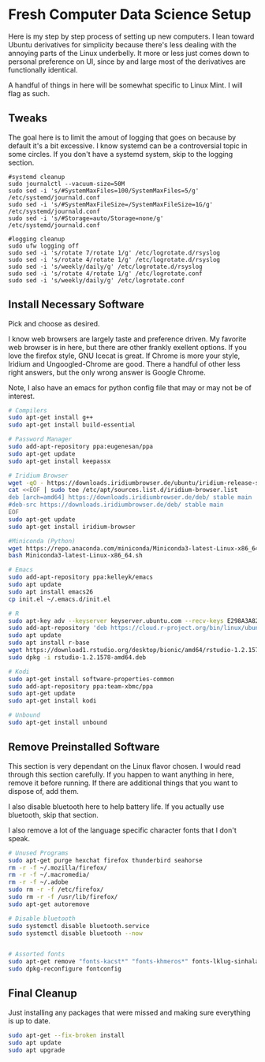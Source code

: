 # Fresh Computer Data Science Setup

Here is my step by step process of setting up new computers. I lean toward Ubuntu derivatives for simplicity because there's less dealing with the annoying parts of the Linux underbelly. It more or less just comes down to personal preference on UI, since by and large most of the derivatives are functionally identical.

A handful of things in here will be somewhat specific to Linux Mint. I will flag as such.

## Tweaks

The goal here is to limit the amout of logging that goes on because by default it's a bit excessive. I know systemd can be a controversial topic in some circles. If you don't have a systemd system, skip to the logging section.
```
#systemd cleanup
sudo journalctl --vacuum-size=50M
sudo sed -i 's/#SystemMaxFiles=100/SystemMaxFiles=5/g' /etc/systemd/journald.conf
sudo sed -i 's/#SystemMaxFileSize=/SystemMaxFileSize=1G/g' /etc/systemd/journald.conf
sudo sed -i 's/#Storage=auto/Storage=none/g' /etc/systemd/journald.conf

#logging cleanup
sudo ufw logging off
sudo sed -i 's/rotate 7/rotate 1/g' /etc/logrotate.d/rsyslog
sudo sed -i 's/rotate 4/rotate 1/g' /etc/logrotate.d/rsyslog
sudo sed -i 's/weekly/daily/g' /etc/logrotate.d/rsyslog
sudo sed -i 's/rotate 4/rotate 1/g' /etc/logrotate.conf
sudo sed -i 's/weekly/daily/g' /etc/logrotate.conf
```

## Install Necessary Software

Pick and choose as desired. 

I know web browsers are largely taste and preference driven. My favorite web browser is in  here, but there are other frankly exellent options. If you love the firefox style, GNU Icecat is great. If Chrome is more your style, Iridium and  Ungoogled-Chrome are good. There a handful of other less right answers, but the only wrong answer is Google Chrome.

Note, I also have an emacs for python config file that may or may not be of interest.
```bash
# Compilers
sudo apt-get install g++
sudo apt-get install build-essential

# Password Manager
sudo add-apt-repository ppa:eugenesan/ppa
sudo apt-get update
sudo apt-get install keepassx

# Iridium Browser
wget -qO - https://downloads.iridiumbrowser.de/ubuntu/iridium-release-sign-01.pub|sudo apt-key add -
cat <<EOF | sudo tee /etc/apt/sources.list.d/iridium-browser.list
deb [arch=amd64] https://downloads.iridiumbrowser.de/deb/ stable main
#deb-src https://downloads.iridiumbrowser.de/deb/ stable main
EOF
sudo apt-get update
sudo apt-get install iridium-browser

#Miniconda (Python)
wget https://repo.anaconda.com/miniconda/Miniconda3-latest-Linux-x86_64.sh
bash Miniconda3-latest-Linux-x86_64.sh

# Emacs
sudo add-apt-repository ppa:kelleyk/emacs
sudo apt update
sudo apt install emacs26
cp init.el ~/.emacs.d/init.el

# R
sudo apt-key adv --keyserver keyserver.ubuntu.com --recv-keys E298A3A825C0D65DFD57CBB651716619E084DAB9
sudo add-apt-repository 'deb https://cloud.r-project.org/bin/linux/ubuntu bionic-cran35/'
sudo apt update
sudo apt install r-base
wget https://download1.rstudio.org/desktop/bionic/amd64/rstudio-1.2.1578-amd64.deb
sudo dpkg -i rstudio-1.2.1578-amd64.deb

# Kodi
sudo apt-get install software-properties-common
sudo add-apt-repository ppa:team-xbmc/ppa
sudo apt-get update
sudo apt-get install kodi

# Unbound
sudo apt-get install unbound
```

## Remove Preinstalled Software

This section is very dependant on the Linux flavor chosen. I would read through this section carefully. If you happen to want anything in here, remove it before running. If there are additional things that you want to dispose of, add them.

I also disable bluetooth here to help battery life. If you actually use bluetooth, skip that section.

I also remove a lot of the language specific character fonts that I don't speak.
```bash
# Unused Programs
sudo apt-get purge hexchat firefox thunderbird seahorse
rm -r -f ~/.mozilla/firefox/
rm -r -f ~/.macromedia/ 
rm -r -f ~/.adobe
sudo rm -r -f /etc/firefox/
sudo rm -r -f /usr/lib/firefox/
sudo apt-get autoremove

# Disable bluetooth
sudo systemctl disable bluetooth.service
sudo systemctl disable bluetooth --now


# Assorted fonts
sudo apt-get remove "fonts-kacst*" "fonts-khmeros*" fonts-lklug-sinhala fonts-guru-extra "fonts-nanum*" fonts-noto-cjk "fonts-takao*" fonts-tibetan-machine fonts-lao fonts-sil-padauk fonts-sil-abyssinica "fonts-tlwg-*" "fonts-lohit-*" fonts-beng-extra fonts-gargi fonts-gubbi fonts-gujr-extra fonts-kalapi "fonts-samyak*" fonts-navilu fonts-nakula fonts-orya-extra fonts-pagul fonts-sarai "fonts-telu*" "fonts-wqy*" "fonts-smc*" fonts-deva-extra fonts-sahadeva
sudo dpkg-reconfigure fontconfig
```

## Final Cleanup

Just installing any packages that were missed and making sure everything is up to date.

```bash
sudo apt-get --fix-broken install
sudo apt update
sudo apt upgrade
```
